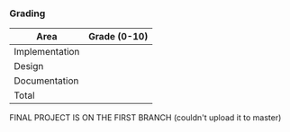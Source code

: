 ### Grading
Area           | Grade (0-10)
-------------- | ------------
Implementation |
Design         |
Documentation  |
Total          |


FINAL PROJECT IS ON THE FIRST BRANCH (couldn't upload it to master)
